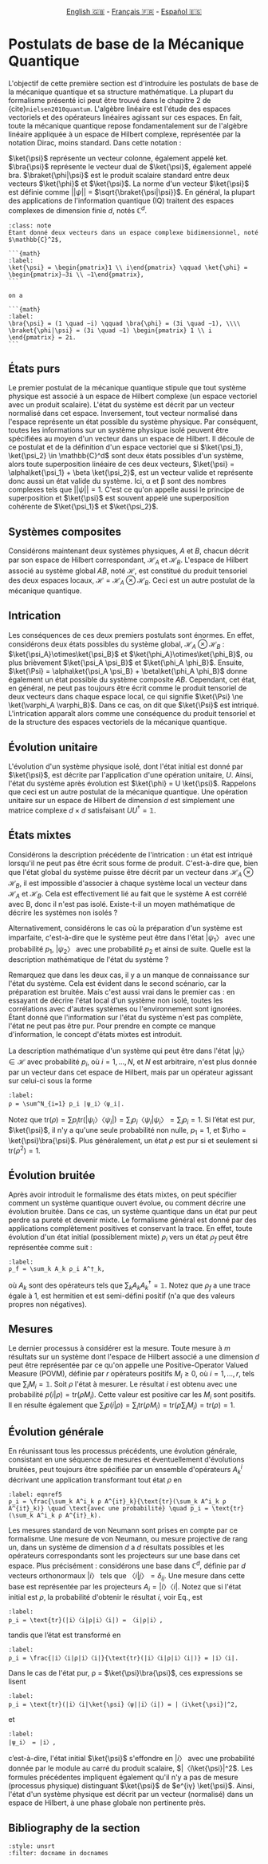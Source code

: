 <p style="text-align: center;">
    <a id="linken" href="../../../../en/content/index.html">English &#x1F1EC;&#x1F1E7;</a> - 
    <a id="linkfr" href="../../../../fr/content/index.html">Français &#x1F1EB;&#x1F1F7;</a> - 
    <a id="linkes" href="../../../../es/content/index.html">Español &#x1F1EA;&#x1F1F8;</a>
</p>
<script>
    currentPage = window.location.href;
    beforeLang = currentPage.slice(0, currentPage.indexOf("content") - 3);
    afterLang = currentPage.slice(currentPage.indexOf("content"));
    document.getElementById("linken").href = beforeLang + "en/" + afterLang;
    document.getElementById("linkfr").href = beforeLang + "fr/" + afterLang;
    document.getElementById("linkes").href = beforeLang + "es/" + afterLang;
</script>

# Postulats de base de la Mécanique Quantique

L'objectif de cette première section est d'introduire les postulats de base de la mécanique quantique et sa structure mathématique. La plupart du formalisme présenté ici peut être trouvé dans le chapitre 2 de {cite}`nielsen2010quantum`. L'algèbre linéaire est l'étude des espaces vectoriels et des opérateurs linéaires agissant sur ces espaces. En fait, toute la mécanique quantique repose fondamentalement sur de l'algèbre linéaire appliquée à un espace de Hilbert complexe, représentée par la notation Dirac, moins standard. Dans cette notation :

$\ket{\psi}$ représente un vecteur colonne, également appelé ket.
$\bra{\psi}$ représente le vecteur dual de $\ket{\psi}$, également appelé bra.
$\braket{\phi|\psi}$ est le produit scalaire standard entre deux vecteurs $\ket{\phi}$ et $\ket{\psi}$.
La norme d'un vecteur $\ket{\psi}$ est définie comme $||\psi||$ = $\sqrt{\braket{\psi|\psi}}$. En général, la plupart des applications de l'information quantique (IQ) traitent des espaces complexes de dimension finie $d$, notés $\mathbb{C}^d$.


`````{admonition} Exemple
:class: note
Étant donné deux vecteurs dans un espace complexe bidimensionnel, noté $\mathbb{C}^2$,

```{math}
:label:
\ket{\psi} = \begin{pmatrix}1 \\ i\end{pmatrix} \qquad \ket{\phi} = \begin{pmatrix}−3i \\ −1\end{pmatrix},
```

on a

```{math}
:label:
\bra{\psi} = (1 \quad −i) \qquad \bra{\phi} = (3i \quad −1), \\\\
\braket{\phi|\psi} = (3i \quad −1) \begin{pmatrix} 1 \\ i \end{pmatrix} = 2i.
```
`````

## États  purs
Le premier postulat de la mécanique quantique stipule que tout système physique est associé à un espace de Hilbert complexe (un espace vectoriel avec un produit scalaire). L'état du système est décrit par un vecteur normalisé dans cet espace. Inversement, tout vecteur normalisé dans l'espace représente un état possible du système physique. Par conséquent, toutes les informations sur un système physique isolé peuvent être spécifiées au moyen d'un vecteur dans un espace de Hilbert. Il découle de ce postulat et de la définition d'un espace vectoriel que si $\ket{\psi_1}, \ket{\psi_2} \in \mathbb{C}^d$ sont deux états possibles d'un système, alors toute superposition linéaire de ces deux vecteurs, $\ket{\psi} = \alpha\ket{\psi_1} + \beta \ket{\psi_2}$, est un vecteur valide et représente donc aussi un état valide du système. Ici, α et β sont des nombres complexes tels que $||\psi|| = 1$. C'est ce qu'on appelle aussi le principe de superposition et $\ket{\psi}$ est souvent appelé une superposition cohérente de $\ket{\psi_1}$ et $\ket{\psi_2}$.

## Systèmes composites
Considérons maintenant deux systèmes physiques, $A$ et $B$, chacun décrit par son espace de Hilbert correspondant, $\mathcal{H}_A$ et $\mathcal{H}_B$. L'espace de Hilbert associé au système global $AB$, noté $\mathcal{H}$, est constitué du produit tensoriel des deux espaces locaux, $\mathcal{H} = \mathcal{H}_A \otimes \mathcal{H}_B$. Ceci est un autre postulat de la mécanique quantique.

## Intrication
Les conséquences de ces deux premiers postulats sont énormes. En effet, considérons deux états possibles du système global, $\mathcal{H}_A \otimes \mathcal{H}_B$ : $\ket{\psi_A}\otimes\ket{\psi_B}$ et $\ket{\phi_A}\otimes\ket{\phi_B}$, ou plus brièvement $\ket{\psi_A \psi_B}$ et $\ket{\phi_A \phi_B}$. Ensuite, $\ket{\Psi} = \alpha\ket{\psi_A \psi_B} + \beta\ket{\phi_A \phi_B}$ donne également un état possible du système composite $AB$. Cependant, cet état, en général, ne peut pas toujours être écrit comme le produit tensoriel de deux vecteurs dans chaque espace local, ce qui signifie $\ket{\Psi} \ne \ket{\varphi_A \varphi_B}$. Dans ce cas, on dit que $\ket{\Psi}$ est intriqué. L'intrication apparaît alors comme une conséquence du produit tensoriel et de la structure des espaces vectoriels de la mécanique quantique.

## Évolution unitaire
L'évolution d'un système physique isolé, dont l'état initial est donné par $\ket{\psi}$, est décrite par l'application d'une opération unitaire, $U$. Ainsi, l'état du système après évolution est $\ket{\phi} = U \ket{\psi}$. Rappelons que ceci est un autre postulat de la mécanique quantique. Une opération unitaire sur un espace de Hilbert de dimension $d$ est simplement une matrice complexe $d×d$ satisfaisant $U U^† = \mathbb{1}$.

## États mixtes
Considérons la description précédente de l'intrication : un état est intriqué lorsqu'il ne peut pas être écrit sous forme de produit. C'est-à-dire que, bien que l'état global du système puisse être décrit par un vecteur dans $\mathcal{H}_A \otimes \mathcal{H}_B$, il est impossible d'associer à chaque système local un vecteur dans $\mathcal{H}_A$ et $\mathcal{H}_B$. Cela est effectivement lié au fait que le système A est corrélé avec B, donc il n'est pas isolé. Existe-t-il un moyen mathématique de décrire les systèmes non isolés ?

Alternativement, considérons le cas où la préparation d'un système est imparfaite, c'est-à-dire que le système peut être dans l'état $|ψ_1〉$ avec une probabilité $p_1$, $|ψ_2〉$ avec une probabilité $p_2$ et ainsi de suite. Quelle est la description mathématique de l'état du système ?
 
Remarquez que dans les deux cas, il y a un manque de connaissance sur l'état du système. Cela est évident dans le second scénario, car la préparation est bruitée. Mais c'est aussi vrai dans le premier cas : en essayant de décrire l'état local d'un système non isolé, toutes les corrélations avec d'autres systèmes ou l'environnement sont ignorées. Étant donné que l'information sur l'état du système n'est pas complète, l'état ne peut pas être pur. Pour prendre en compte ce manque d'information, le concept d'états mixtes est introduit.

La description mathématique d'un système qui peut être dans l'état $|ψ_i〉∈ \mathcal{H}$ avec probabilité $p_i$, où $i = 1, ..., N$, et $N$ est arbitraire, n'est plus donnée par un vecteur dans cet espace de Hilbert, mais par un opérateur agissant sur celui-ci sous la forme
```{math}
:label:
ρ = \sum^N_{i=1} p_i |ψ_i〉〈ψ_i|. 
```

Notez que $\text{tr}(ρ) = ∑ p_i \text{tr}(|ψ_i〉〈ψ_i|) = \sum_i p_i 〈ψ_i|ψ_i〉 = \sum_i p_i = 1$. Si l’état est pur, $\ket{\psi}$, 
il n'y a qu'une seule probabilité non nulle, $p_1 = 1$, et $\rho = \ket{\psi}\bra{\psi}$. Plus généralement, un état $\rho$ est pur si et seulement si $\text{tr}(\rho^2) = 1$.

## Évolution bruitée
Après avoir introduit le formalisme des états mixtes, on peut spécifier comment un système quantique ouvert évolue, ou comment décrire une évolution bruitée. Dans ce cas, un système quantique dans un état pur peut perdre sa pureté et devenir mixte. Le formalisme général est donné par des applications complètement positives et conservant la trace. En effet, toute évolution d'un état initial (possiblement mixte) $\rho_i$ vers un état $\rho_f$ peut être représentée comme suit :
```{math}
:label:
ρ_f = \sum_k A_k ρ_i A^†_k,
```
où $A_k$ sont des opérateurs tels que $\sum_k A_k A_k^† = \mathbb{1}$. Notez que $\rho_f$ a une trace égale à 1, est hermitien et est semi-défini positif (n'a que des valeurs propres non négatives).

## Mesures
Le dernier processus à considérer est la mesure. Toute mesure à $m$ résultats sur un système dont l'espace de Hilbert associé a une dimension $d$ peut être représentée par ce qu'on appelle une Positive-Operator Valued Measure (POVM), définie par $r$ opérateurs positifs ${M_i \geq 0}$, où $i = 1, ..., r$, tels que $\sum_i M_i = \mathbb{1}$. 
Soit $\rho$ l'état à mesurer. Le résultat $i$ est obtenu avec une probabilité $p(i|\rho) = \text{tr}(\rho M_i)$. Cette valeur est positive car les $M_i$ sont positifs. Il en résulte également que $\sum_i p(i|\rho) = \sum_i \text{tr}(\rho M_i) = \text{tr}(\rho \sum_i M_i) = \text{tr}(\rho) = 1$.

## Évolution générale
En réunissant tous les processus précédents, une évolution générale, consistant en une séquence de mesures et éventuellement d'évolutions bruitées, peut toujours être spécifiée par un ensemble d'opérateurs $A^i_k$ décrivant une application transformant tout état $\rho$ en
```{math}
:label: eqnref5
ρ_i = \frac{\sum_k A^i_k ρ A^{i†}_k}{\text{tr}(\sum_k A^i_k ρ A^{i†}_k)} \quad \text{avec une probabilité} \quad p_i = \text{tr}(\sum_k A^i_k ρ A^{i†}_k).
```

Les mesures standard de von Neumann sont prises en compte par ce formalisme. Une mesure de von Neumann, ou mesure projective de rang un, dans un système de dimension $d$ a $d$ résultats possibles et les opérateurs correspondants sont les projecteurs sur une base dans cet espace. Plus précisément : considérons une base dans $\mathbb{C}^d$, définie par $d$ vecteurs orthonormaux $|i〉$ tels que $〈i|j〉 = \delta_{ij}$. Une mesure dans cette base est représentée par les projecteurs $A_i = |i〉〈i|$. Notez que si l'état initial est $ρ$, la probabilité d'obtenir le résultat $i$, voir Eq.[](eqnref5), est
```{math}
:label:
p_i = \text{tr}(|i〉〈i|ρ|i〉〈i|) = 〈i|ρ|i〉,
```

tandis que l’état est transformé en
```{math}
:label:
ρ_i = \frac{|i〉〈i|ρ|i〉〈i|}{\text{tr}(|i〉〈i|ρ|i〉〈i|)} = |i〉〈i|.
```

Dans le cas de l'état pur, ρ = $\ket{\psi}\bra{\psi}$, ces expressions se lisent

```{math}
:label:
p_i = \text{tr}(|i〉〈i|\ket{\psi}〈ψ||i〉〈i|) = |〈i\ket{\psi}|^2,
```

et

```{math}
:label:
|ψ_i〉 = |i〉,
```
c’est-à-dire, l'état initial $\ket{\psi}$ s'effondre en $|i〉$ avec une probabilité donnée par le module au carré du produit scalaire, $|〈i\ket{\psi}|^2$. Les formules précédentes impliquent également qu'il n'y a pas de mesure (processus physique) distinguant $\ket{\psi}$ de $e^{iγ} \ket{\psi}$. Ainsi, l'état d'un système physique est décrit par un vecteur (normalisé) dans un espace de Hilbert, à une phase globale non pertinente près.

## Bibliography de la section
```{bibliography}
:style: unsrt
:filter: docname in docnames
```


